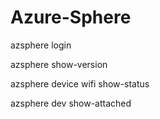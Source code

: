 # Azure-Sphere
azsphere login

azsphere show-version

azsphere device wifi show-status

azsphere dev show-attached
